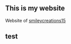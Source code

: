 <h2>This is my website</h2>
<p>Website of <a href="https://github.com/smileycreations15/">smileycreations15</a></p>
<embed>
  <h2>test</h2>
</embed>

